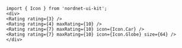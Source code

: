     import { Icon } from 'nordnet-ui-kit';
    <div>
    <Rating rating={3} />
    <Rating rating={4} maxRating={10} />
    <Rating rating={7} maxRating={10} icon={Icon.Car} />
    <Rating rating={7} maxRating={10} icon={Icon.Globe} size={64} />
    </div>
